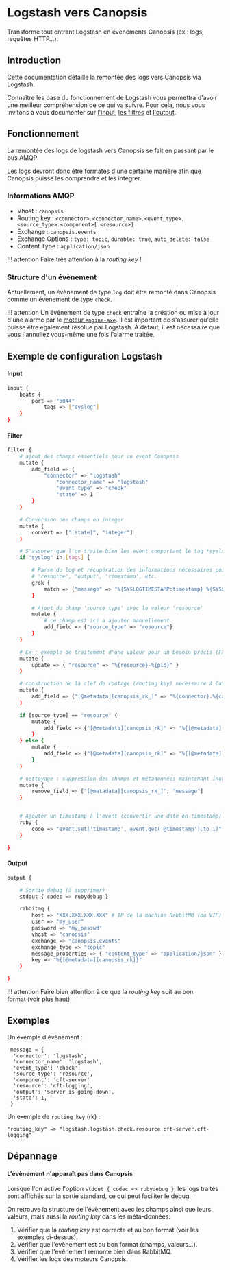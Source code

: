 # Logstash vers Canopsis

Transforme tout entrant Logstash en évènements Canopsis (ex : logs, requêtes HTTP…).

## Introduction

Cette documentation détaille la remontée des logs vers Canopsis via Logstash.

Connaître les base du fonctionnement de Logstash vous permettra d'avoir une meilleur compréhension de ce qui va suivre. Pour cela, nous vous invitons à vous documenter sur [l'input](https://www.elastic.co/guide/en/logstash/6.2/input-plugins.html), [les filtres](https://www.elastic.co/guide/en/logstash/6.2/filter-plugins.html) et [l'output](https://www.elastic.co/guide/en/logstash/6.2/output-plugins.html).

## Fonctionnement

La remontée des logs de logstash vers Canopsis se fait en passant par le bus AMQP.

Les logs devront donc être formatés d'une certaine manière afin que Canopsis puisse les comprendre et les intégrer.

### Informations AMQP

*  Vhost : `canopsis`
*  Routing key : `<connector>.<connector_name>.<event_type>.<source_type>.<component>[.<resource>]`
*  Exchange : `canopsis.events`
*  Exchange Options : `type: topic`, `durable: true`, `auto_delete: false`
*  Content Type : `application/json`

!!! attention
    Faire très attention à la *routing key* !

### Structure d'un évènement

Actuellement, un évènement de type `log` doit être remonté dans Canopsis comme un évènement de type `check`.

!!! attention
    Un événement de type `check` entraîne la création ou mise à jour d'une alarme par le [moteur `engine-axe`](../../guide-administration/moteurs/moteur-axe.md#evenements-de-type-check). Il est important de s'assurer qu'elle puisse être également résolue par Logstash. À défaut, il est nécessaire que vous l'annuliez vous-même une fois l'alarme traitée.

## Exemple de configuration Logstash

#### Input

```bash
input {
    beats {
        port => "5044"
            tags => ["syslog"]
    }
}
```

#### Filter

```bash
filter {
    # ajout des champs essentiels pour un event Canopsis
    mutate {
        add_field => {
            "connector" => "logstash"
                "connector_name" => "logstash"
                "event_type" => "check"
                "state" => 1
        }
    }

    # Conversion des champs en integer
    mutate {
        convert => ["[state]", "integer"]
    }

    # S'assurer que l'on traite bien les event comportant le tag *syslog* défini dans l'input
    if "syslog" in [tags] {

        # Parse du log et récupération des informations nécessaires pour l'event et/ou la routing_key. Exemple 'component',
        # 'resource', 'output', 'timestamp', etc.
        grok {
            match => {"message" => "%{SYSLOGTIMESTAMP:timestamp} %{SYSLOGHOST:component} %{NOTSPACE:resource}\[%{NUMBER:pid}\]\: %{GREEDYDATA:output}"}
        }

        # Ajout du champ 'source_type' avec la valeur 'resource'
        mutate {
            # ce champ est ici a ajouter manuellement
            add_field => {"source_type" => "resource"}
        }
    }

    # Ex : exemple de traitement d'une valeur pour un besoin précis (Facultatif)
    mutate {
        update => { "resource" => "%{resource}-%{pid}" }
    }

    # construction de la clef de routage (routing key) necessaire à Canopsis
    mutate {
        add_field => {"[@metadata][canopsis_rk_]" => "%{connector}.%{connector_name}.%{event_type}.%{source_type}.%{component}" }
    }

    if [source_type] == "resource" {
        mutate {
            add_field => {"[@metadata][canopsis_rk]" => "%{[@metadata][canopsis_rk_]}.%{resource}" }
        }
    } else {
        mutate {
            add_field => {"[@metadata][canopsis_rk]" => "%{[@metadata][canopsis_rk_]" }
        }
    }

    # nettoyage : suppression des champs et métadonnées maintenant inutiles
    mutate {
        remove_field => ["[@metadata][canopsis_rk_]", "message"]
    }


    # Ajouter un timestamp à l'event (convertir une date en timestamp) :
    ruby {
        code => "event.set('timestamp', event.get('@timestamp').to_i)"
    }

}
```

#### Output

```bash
output {

    # Sortie debug (à supprimer)
    stdout { codec => rubydebug }

    rabbitmq {
        host => "XXX.XXX.XXX.XXX" # IP de la machine RabbitMQ (ou VIP)
        user => "my_user"
        password => "my_passwd"
        vhost => "canopsis"
        exchange => "canopsis.events"
        exchange_type => "topic"
        message_properties => { "content_type" => "application/json" }
        key => "%{[@metadata][canopsis_rk]}"
    }

}
```

!!! attention
    Faire bien attention à ce que la *routing key* soit au bon format (voir plus haut).

## Exemples

Un exemple d'évènement :

```
 message = {
  'connector': 'logstash',
  'connector_name': 'logstash',
  'event_type': 'check',
  'source_type': 'resource',
  'component': 'cft-server'
  'resource': 'cft-logging',
  'output': 'Server is going down',
  'state': 1,
 }
```

Un exemple de `routing_key` (rk) :

```
"routing_key" => "logstash.logstash.check.resource.cft-server.cft-logging"
```

## Dépannage

#### L'évènement n'apparaît pas dans Canopsis

Lorsque l'on active l'option `stdout { codec => rubydebug }`, les logs traités sont affichés sur la sortie standard, ce qui peut faciliter le debug.

On retrouve la structure de l'évènement avec les champs ainsi que leurs valeurs, mais aussi la *routing key* dans les méta-données.

1.  Vérifier que la *routing key* est correcte et au bon format (voir les exemples ci-dessus).
2.  Vérifier que l'évènement est au bon format (champs, valeurs…).
3.  Vérifier que l'évènement remonte bien dans RabbitMQ.
4.  Vérifier les logs des moteurs Canopsis.
